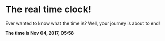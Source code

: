 # The real time clock!

Ever wanted to know what the time is? Well, your journey is about to end!

**The time is Nov 04, 2017, 05:58**